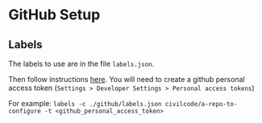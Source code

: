 # GitHub Setup

## Labels

The labels to use are in the file `labels.json`.

Then follow instructions [here](https://github.com/popomore/github-labels).
You will need to create a github personal access token (`Settings > Developer Settings > Personal access tokens`)

For example:
    `labels -c ./github/labels.json civilcode/a-repo-to-configure -t <github_personal_access_token>`
